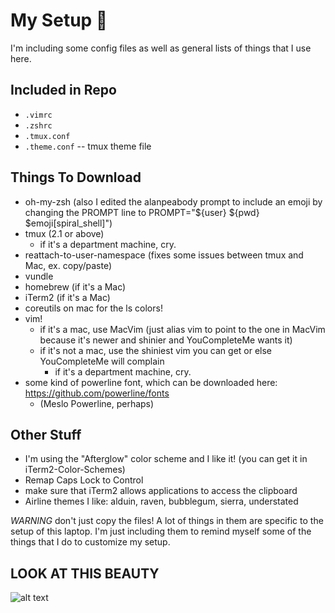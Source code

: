 # My Setup 🌟

I'm including some config files as well as general lists of things that I use here.

## Included in Repo
* `.vimrc`
* `.zshrc`
* `.tmux.conf`
* `.theme.conf` -- tmux theme file

## Things To Download
* oh-my-zsh (also I edited the alanpeabody prompt to include an emoji by changing the PROMPT line to PROMPT="${user} ${pwd} $emoji[spiral_shell]")
* tmux (2.1 or above)
  * if it's a department machine, cry.
* reattach-to-user-namespace (fixes some issues between tmux and Mac, ex. copy/paste)
* vundle
* homebrew (if it's a Mac)
* iTerm2 (if it's a Mac)
* coreutils on mac for the ls colors!
* vim!
  * if it's a mac, use MacVim (just alias vim to point to the one in MacVim because it's newer and shinier and YouCompleteMe wants it)
  * if it's not a mac, use the shiniest vim you can get or else YouCompleteMe will complain
    * if it's a department machine, cry.
* some kind of powerline font, which can be downloaded here: https://github.com/powerline/fonts
  * (Meslo Powerline, perhaps)

## Other Stuff
* I'm using the "Afterglow" color scheme and I like it! (you can get it in iTerm2-Color-Schemes)
* Remap Caps Lock to Control
* make sure that iTerm2 allows applications to access the clipboard
* Airline themes I like: alduin, raven, bubblegum, sierra, understated

*WARNING* don't just copy the files! A lot of things in them are specific to the setup of this laptop. I'm just including them to remind myself some of the things that I do to customize my setup.

## LOOK AT THIS BEAUTY
![alt text](https://user-images.githubusercontent.com/12420326/27706897-569c093c-5ce1-11e7-890e-5368744e180d.png)

